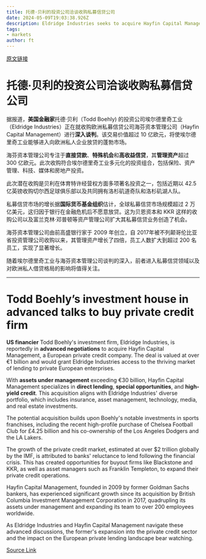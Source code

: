 ```yaml
---
title: 托德·贝利的投资公司洽谈收购私募信贷公司
date: 2024-05-09T19:03:38.926Z
description: Eldridge Industries seeks to acquire Hayfin Capital Management in €1bn-plus deal
tags: 
- markets
author: ft
---
```


[原文链接](https://ft.com/content/37790b78-4f10-4ee9-b763-0c633c011f77)

# 托德·贝利的投资公司洽谈收购私募信贷公司

据报道，**美国金融家**托德·贝利（Todd Boehly) 的投资公司埃尔德里奇工业（Eldridge Industries）正在就收购欧洲私募信贷公司海芬资本管理公司（Hayfin Capital Management）进行**深入谈判**。该交易价值超过 10 亿欧元，将使埃尔德里奇工业能够进入向欧洲私人企业放贷的蓬勃市场。

海芬资本管理公司专注于**直接贷款**、**特殊机会**和**高收益信贷**，其**管理资产**超过 300 亿欧元。此次收购符合埃尔德里奇工业多元化的投资组合，包括保险、资产管理、科技、媒体和房地产投资。

此次潜在收购是贝利在体育特许经营权方面多项著名投资之一，包括近期以 42.5 亿英镑收购切尔西足球俱乐部以及共同拥有洛杉矶道奇队和洛杉矶湖人队。

私募信贷市场的增长据**国际货币基金组织**估计，全球私募信贷市场规模超过 2 万亿美元，这归因于银行在金融危机后不愿意放贷。这为贝恩资本和 KKR 这样的收购公司以及富兰克林·邓普顿等资产管理公司扩大其私募信贷业务创造了机会。

海芬资本管理公司由前高盛银行家于 2009 年创立，自 2017年被不列颠哥伦比亚省投资管理公司收购以来，其管理资产增长了四倍，员工人数扩大到超过 200 名员工，实现了显著增长。

随着埃尔德里奇工业与海芬资本管理公司谈判的深入，前者进入私募信贷领域以及对欧洲私人借贷格局的影响将值得关注。

---

# Todd Boehly’s investment house in advanced talks to buy private credit firm

**US financier** Todd Boehly's investment firm, Eldridge Industries, is reportedly in **advanced negotiations** to acquire Hayfin Capital Management, a European private credit company. The deal is valued at over €1 billion and would grant Eldridge Industries access to the thriving market of lending to private European enterprises. 

With **assets under management** exceeding €30 billion, Hayfin Capital Management specializes in **direct lending**, **special opportunities**, and **high-yield credit**. This acquisition aligns with Eldridge Industries' diverse portfolio, which includes insurance, asset management, technology, media, and real estate investments. 

The potential acquisition builds upon Boehly's notable investments in sports franchises, including the recent high-profile purchase of Chelsea Football Club for £4.25 billion and his co-ownership of the Los Angeles Dodgers and the LA Lakers. 

The growth of the private credit market, estimated at over $2 trillion globally by the IMF, is attributed to banks' reluctance to lend following the financial crisis. This has created opportunities for buyout firms like Blackstone and KKR, as well as asset managers such as Franklin Templeton, to expand their private credit operations. 

Hayfin Capital Management, founded in 2009 by former Goldman Sachs bankers, has experienced significant growth since its acquisition by British Columbia Investment Management Corporation in 2017, quadrupling its assets under management and expanding its team to over 200 employees worldwide. 

As Eldridge Industries and Hayfin Capital Management navigate these advanced discussions, the former's expansion into the private credit sector and the impact on the European private lending landscape bear watching.

[Source Link](https://ft.com/content/37790b78-4f10-4ee9-b763-0c633c011f77)

